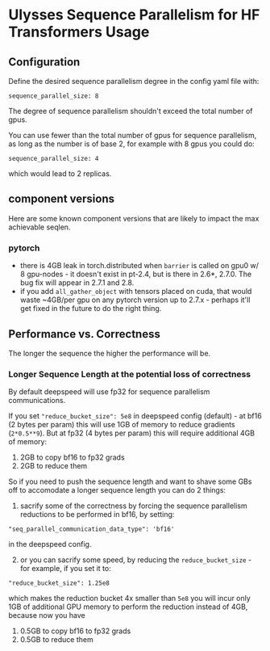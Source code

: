 # Ulysses Sequence Parallelism for HF Transformers Usage

## Configuration

Define the desired sequence parallelism degree in the config yaml file with:
```
sequence_parallel_size: 8
```
The degree of sequence parallelism shouldn't exceed the total number of gpus.

You can use fewer than the total number of gpus for sequence parallelism, as long as the number is of base 2, for example with 8 gpus you could do:
```
sequence_parallel_size: 4
```
which would lead to 2 replicas.


## component versions

Here are some known component versions that are likely to impact the max achievable seqlen.

### pytorch

- there is 4GB leak in torch.distributed when `barrier` is called on gpu0 w/ 8 gpu-nodes - it doesn't exist in pt-2.4, but is there in 2.6*, 2.7.0. The bug fix will appear in 2.7.1 and 2.8.
- if you add `all_gather_object` with tensors placed on cuda, that would waste ~4GB/per gpu on any pytorch version up to 2.7.x - perhaps it'll get fixed in the future to do the right thing.


## Performance vs. Correctness

The longer the sequence the higher the performance will be.

### Longer Sequence Length at the potential loss of correctness

By default deepspeed will use fp32 for sequence parallelism communications.

If you set `"reduce_bucket_size": 5e8` in deepspeed config (default) - at bf16 (2 bytes per param) this will use 1GB of memory to reduce gradients (`2*0.5**9`). But at fp32 (4 bytes per param) this will require additional 4GB of memory:
1. 2GB to copy bf16 to fp32 grads
2. 2GB to reduce them

So if you need to push the sequence length and want to shave some GBs off to accomodate a longer sequence length you can do 2 things:

1. sacrify some of the correctness by forcing the sequence parallelism reductions to be performed in bf16, by setting:
```
"seq_parallel_communication_data_type": 'bf16'
```
in the deepspeed config.

2. or you can sacrify some speed, by reducing the `reduce_bucket_size` - for example, if you set it to:
```
"reduce_bucket_size": 1.25e8
```
which makes the reduction bucket 4x smaller than `5e8` you will incur only 1GB of additional GPU memory to perform the reduction instead of 4GB, because now you have
1. 0.5GB to copy bf16 to fp32 grads
2. 0.5GB to reduce them
